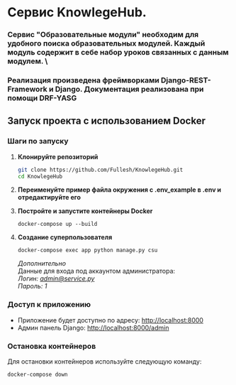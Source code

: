 <h1>Сервис KnowlegeHub.</h1>

<h3>Сервис "Образовательные модули" необходим для удобного поиска образовательных модулей. Каждый модуль содержит в себе набор уроков связанных с данным модулем. \
<h3>Реализация произведена фреймворками Django-REST-Framework и Django. Документация реализована при помощи DRF-YASG</h3>


## Запуск проекта с использованием Docker

### Шаги по запуску

1. **Клонируйте репозиторий**
    ```bash
    git clone https://github.com/Fullesh/KnowlegeHub.git
    cd KnowlegeHub
    ```

2. **Переименуйте пример файла окружения с .env_example в .env и отредактируйте его**



4. **Постройте и запустите контейнеры Docker**
    ```
    docker-compose up --build
    ```

5. **Создание суперпользователя**
   ```
   docker-compose exec app python manage.py csu
   ```
   
    *Дополнительно* \
    Данные для входа под аккаунтом администратора: \
    *Логин: admin@service.py* \
    *Пароль: 1* 

### Доступ к приложению
- Приложение будет доступно по адресу: [http://localhost:8000](http://localhost:8000)
- Админ панель Django: [http://localhost:8000/admin](http://localhost:8000/admin)

### Остановка контейнеров
Для остановки контейнеров используйте следующую команду:

```
docker-compose down
```

